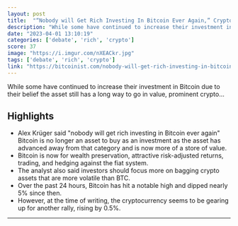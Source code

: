 ```yaml
---
layout: post
title:  "“Nobody will Get Rich Investing In Bitcoin Ever Again,” Crypto Analyst Sparks Debate"
description: "While some have continued to increase their investment in Bitcoin due to their belief the asset still has a long way to go in value, prominent crypto..."
date: "2023-04-01 13:10:19"
categories: ['debate', 'rich', 'crypto']
score: 37
image: "https://i.imgur.com/nXEACkr.jpg"
tags: ['debate', 'rich', 'crypto']
link: "https://bitcoinist.com/nobody-will-get-rich-investing-in-bitcoin/"
---
```


While some have continued to increase their investment in Bitcoin due to their belief the asset still has a long way to go in value, prominent crypto...

## Highlights

- Alex Krüger said "nobody will get rich investing in Bitcoin ever again" Bitcoin is no longer an asset to buy as an investment as the asset has advanced away from that category and is now more of a store of value.
- Bitcoin is now for wealth preservation, attractive risk-adjusted returns, trading, and hedging against the fiat system.
- The analyst also said investors should focus more on bagging crypto assets that are more volatile than BTC.
- Over the past 24 hours, Bitcoin has hit a notable high and dipped nearly 5% since then.
- However, at the time of writing, the cryptocurrency seems to be gearing up for another rally, rising by 0.5%.

---
